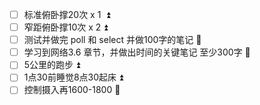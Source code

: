- [ ]  标准俯卧撑20次 x 1  ⏫ 
- [ ] 窄距俯卧撑10次 x 2 ⏫
- [ ]  测试并做完 poll 和 select 并做100字的笔记 🔺 
- [ ]  学习到网络3.6 章节，并做出时间的关键笔记 至少300字 🔺 
- [ ] 5公里的跑步 ⏫ 
- [ ] 1点30前睡觉8点30起床 ⏫ 
- [ ] 控制摄入再1600-1800 🔽